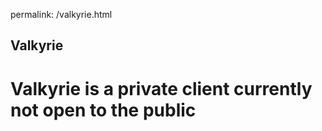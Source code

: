 permalink: /valkyrie.html

## Valkyrie

# Valkyrie is a private client currently not open to the public
